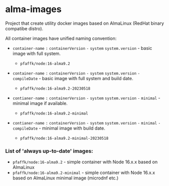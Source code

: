 # alma-images
Project that create utility docker images based on AlmaLinux (RedHat binary compatibe distro).

All container images have unified naming convention:
- `container-name` `:` `containerVersion` `-` `system` `system.version` - basic image with full system.
  - `pfaffk/node:16-alma9.2`
 
- `container-name` `:` `containerVersion` `-` `system` `system.version` `-` `compileDate` - basic image with full system and build date.
  - `pfaffk/node:16-alma9.2-20230518`

- `contianer-name` `:` `containerVersion` `-` `system` `system.version` `-` `minimal` - minimal image if available.
  - `pfaffk/node:16-alma9.2-minimal`  
 
- `contianer-name` `:` `containerVersion` `-` `system` `system.version` `-` `minimal` `-` `compileDate` - minimal image with build date.
  - `pfaffk/node:16-alma9.2-minimal-20230518`

### List of 'always up-to-date' images:
- `pfaffk/node:16-alma9.2` - simple container with Node 16.x.x based on AlmaLinux
- `pfaffk/node:16-alma9.2-minimal` - simple container with Node 16.x.x based on AlmaLinux minimal image (microdnf etc.)
